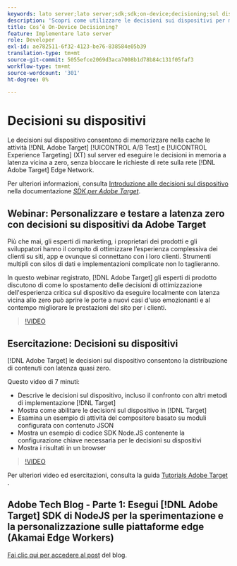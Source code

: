 ```yaml
---
keywords: lato server;lato server;sdk;sdk;on-device;decisioning;sul dispositivo;ondevice;latenza zero;latenza;vicino a zero;node.js
description: 'Scopri come utilizzare le decisioni sui dispositivi per memorizzare nella cache le attività A/B e MVT sul server in modo da eseguire le decisioni in memoria a latenza vicina allo zero. [!DNL Target] '
title: Cos’è On-Device Decisioning?
feature: Implementare lato server
role: Developer
exl-id: ae782511-6f32-4123-be76-838584e05b39
translation-type: tm+mt
source-git-commit: 5055efce2069d3aca7008b1d78b84c131f05faf3
workflow-type: tm+mt
source-wordcount: '301'
ht-degree: 0%

---
```


# Decisioni su dispositivi

Le decisioni sul dispositivo consentono di memorizzare nella cache le attività [!DNL Adobe Target] [!UICONTROL A/B Test] e [!UICONTROL Experience Targeting] (XT) sul server ed eseguire le decisioni in memoria a latenza vicina a zero, senza bloccare le richieste di rete sulla rete [!DNL Adobe Target] Edge Network.

Per ulteriori informazioni, consulta [Introduzione alle decisioni sul dispositivo](https://adobetarget-sdks.gitbook.io/docs/on-device-decisioning/introduction-to-on-device-decisioning) nella documentazione *[SDK per Adobe Target](https://adobetarget-sdks.gitbook.io/docs/)*.

## Webinar: Personalizzare e testare a latenza zero con decisioni su dispositivi da Adobe Target

Più che mai, gli esperti di marketing, i proprietari dei prodotti e gli sviluppatori hanno il compito di ottimizzare l’esperienza complessiva dei clienti su siti, app e ovunque si connettano con i loro clienti. Strumenti multipli con silos di dati e implementazioni complicate non lo taglieranno.

In questo webinar registrato, [!DNL Adobe Target] gli esperti di prodotto discutono di come lo spostamento delle decisioni di ottimizzazione dell&#39;esperienza critica sul dispositivo da eseguire localmente con latenza vicina allo zero può aprire le porte a nuovi casi d&#39;uso emozionanti e al contempo migliorare le prestazioni del sito per i clienti.

>[!VIDEO](https://video.tv.adobe.com/v/328148)

## Esercitazione: Decisioni su dispositivi

[!DNL Adobe Target] le decisioni sul dispositivo consentono la distribuzione di contenuti con latenza quasi zero.

Questo video di 7 minuti:

* Descrive le decisioni sul dispositivo, incluso il confronto con altri metodi di implementazione [!DNL Target]
* Mostra come abilitare le decisioni sul dispositivo in [!DNL Target]
* Esamina un esempio di attività del compositore basato su moduli configurata con contenuto JSON
* Mostra un esempio di codice SDK Node.JS contenente la configurazione chiave necessaria per le decisioni su dispositivi
* Mostra i risultati in un browser

>[!VIDEO](https://video.tv.adobe.com/v/329032)

Per ulteriori video ed esercitazioni, consulta la guida [Tutorials Adobe Target](https://experienceleague.adobe.com/docs/target-learn/tutorials/overview.html) .

## Adobe Tech Blog - Parte 1: Esegui [!DNL Adobe Target] SDK di NodeJS per la sperimentazione e la personalizzazione sulle piattaforme edge (Akamai Edge Workers)

[Fai clic qui per accedere al post](https://medium.com/adobetech/part-1-run-adobe-target-nodejs-sdk-for-experimentation-and-personalization-on-edge-platforms-4d8660964ed9) del blog.